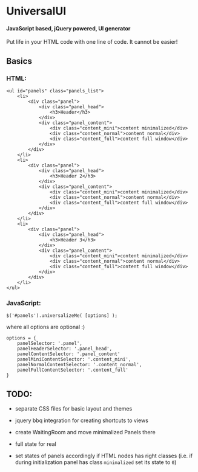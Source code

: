 UniversalUI
===========

#### JavaScript based, jQuery powered, UI generator ####

Put life in your HTML code with one line of code. It cannot be easier!

Basics
------

### HTML: ###

	<ul id="panels" class="panels_list">
		<li>
			<div class="panel">
				<div class="panel_head">
					<h3>Header</h3>
				</div>
				<div class="panel_content">
					<div class="content_mini">content minimalized</div>
					<div class="content_normal">content normal</div>
					<div class="content_full">content full window</div>
				</div>
			</div>
		</li>
		<li>
			<div class="panel">
				<div class="panel_head">
					<h3>Header 2</h3>
				</div>
				<div class="panel_content">
					<div class="content_mini">content minimalized</div>
					<div class="content_normal">content normal</div>
					<div class="content_full">content full window</div>
				</div>
			</div>
		</li>
		<li>  
			<div class="panel">
				<div class="panel_head">
					<h3>Header 3</h3>
				</div>
				<div class="panel_content">
					<div class="content_mini">content minimalized</div>
					<div class="content_normal">content normal</div>
					<div class="content_full">content full window</div>
				</div>
			</div>
		</li>
	</ul>

### JavaScript: ###

	$('#panels').universalizeMe( [options] );

where all options are optional :)

	options = {
		panelSelector: '.panel',
		panelHeaderSelector: '.panel_head',
		panelContentSelector: '.panel_content'
		panelMiniContentSelector: '.content_mini',
		panelNormalContentSelector: '.content_normal',
		panelFullContentSelector: '.content_full'
	}

TODO:
-----

-   separate CSS files for basic layout and themes
-   jquery bbq integration for creating shortcuts to views
-   create WaitingRoom and move minimalized Panels there
-   full state for real

-   set states of panels accordingly if HTML nodes has right classes (i.e. if during initialization panel has class `minimalized` set its state to `0`)
